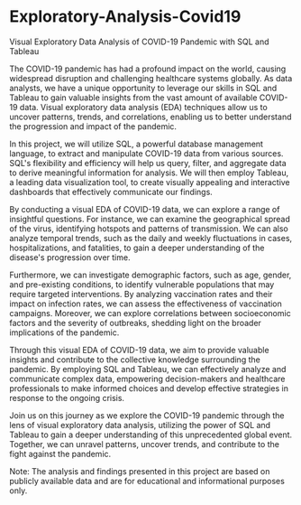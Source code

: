 # Exploratory-Analysis-Covid19
Visual Exploratory Data Analysis of COVID-19 Pandemic with SQL and Tableau

The COVID-19 pandemic has had a profound impact on the world, causing widespread disruption and challenging healthcare systems globally. As data analysts, we have a unique opportunity to leverage our skills in SQL and Tableau to gain valuable insights from the vast amount of available COVID-19 data. Visual exploratory data analysis (EDA) techniques allow us to uncover patterns, trends, and correlations, enabling us to better understand the progression and impact of the pandemic.

In this project, we will utilize SQL, a powerful database management language, to extract and manipulate COVID-19 data from various sources. SQL's flexibility and efficiency will help us query, filter, and aggregate data to derive meaningful information for analysis. We will then employ Tableau, a leading data visualization tool, to create visually appealing and interactive dashboards that effectively communicate our findings.

By conducting a visual EDA of COVID-19 data, we can explore a range of insightful questions. For instance, we can examine the geographical spread of the virus, identifying hotspots and patterns of transmission. We can also analyze temporal trends, such as the daily and weekly fluctuations in cases, hospitalizations, and fatalities, to gain a deeper understanding of the disease's progression over time.

Furthermore, we can investigate demographic factors, such as age, gender, and pre-existing conditions, to identify vulnerable populations that may require targeted interventions. By analyzing vaccination rates and their impact on infection rates, we can assess the effectiveness of vaccination campaigns. Moreover, we can explore correlations between socioeconomic factors and the severity of outbreaks, shedding light on the broader implications of the pandemic.

Through this visual EDA of COVID-19 data, we aim to provide valuable insights and contribute to the collective knowledge surrounding the pandemic. By employing SQL and Tableau, we can effectively analyze and communicate complex data, empowering decision-makers and healthcare professionals to make informed choices and develop effective strategies in response to the ongoing crisis.

Join us on this journey as we explore the COVID-19 pandemic through the lens of visual exploratory data analysis, utilizing the power of SQL and Tableau to gain a deeper understanding of this unprecedented global event. Together, we can unravel patterns, uncover trends, and contribute to the fight against the pandemic.

Note: The analysis and findings presented in this project are based on publicly available data and are for educational and informational purposes only.
